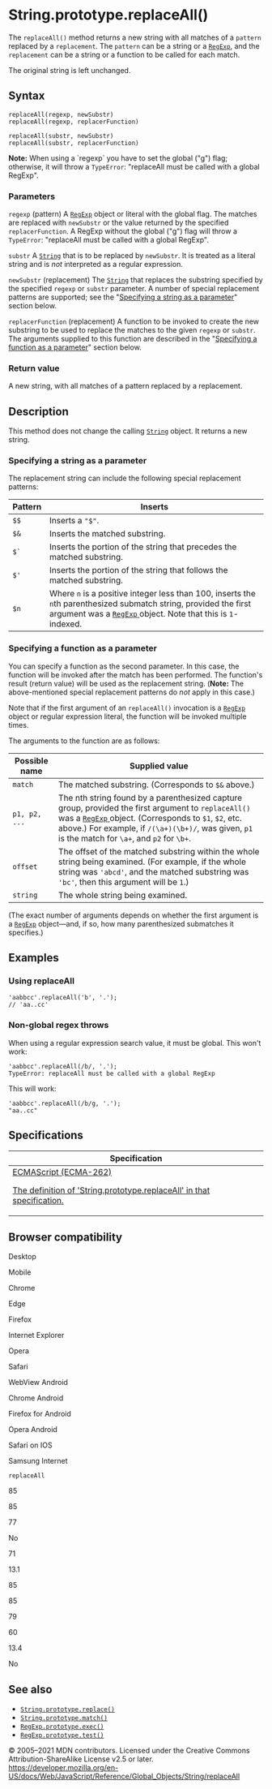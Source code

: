 # String.prototype.replaceAll()

The `replaceAll()` method returns a new string with all matches of a `pattern` replaced by a `replacement`. The `pattern` can be a string or a [`RegExp`](../regexp), and the `replacement` can be a string or a function to be called for each match.

The original string is left unchanged.

## Syntax

    replaceAll(regexp, newSubstr)
    replaceAll(regexp, replacerFunction)

    replaceAll(substr, newSubstr)
    replaceAll(substr, replacerFunction)

**Note:** When using a \`regexp\` you have to set the global ("g") flag; otherwise, it will throw a `TypeError`: "replaceAll must be called with a global RegExp".

### Parameters

`regexp` (pattern)
A [`RegExp`](../regexp) object or literal with the global flag. The matches are replaced with `newSubstr` or the value returned by the specified `replacerFunction`. A RegExp without the global ("g") flag will throw a `TypeError`: "replaceAll must be called with a global RegExp".

`substr`
A [`String`](../string) that is to be replaced by `newSubstr`. It is treated as a literal string and is _not_ interpreted as a regular expression.

`newSubstr` (replacement)
The [`String`](../string) that replaces the substring specified by the specified `regexp` or `substr` parameter. A number of special replacement patterns are supported; see the "[Specifying a string as a parameter](#specifying_a_string_as_a_parameter)" section below.

`replacerFunction` (replacement)
A function to be invoked to create the new substring to be used to replace the matches to the given `regexp` or `substr`. The arguments supplied to this function are described in the "[Specifying a function as a parameter](#specifying_a_function_as_a_parameter)" section below.

### Return value

A new string, with all matches of a pattern replaced by a replacement.

## Description

This method does not change the calling [`String`](../string) object. It returns a new string.

### Specifying a string as a parameter

The replacement string can include the following special replacement patterns:

<table>
<thead>
<tr class="header">
<th>Pattern</th>
<th>Inserts</th>
</tr>
</thead>
<tbody>
<tr class="odd">
<td>
<code>$$</code>
</td>
<td>Inserts a <code>"$"</code>.</td>
</tr>
<tr class="even">
<td>
<code>$&amp;</code>
</td>
<td>Inserts the matched substring.</td>
</tr>
<tr class="odd">
<td>
<code>$`</code>
</td>
<td>Inserts the portion of the string that precedes the matched substring.</td>
</tr>
<tr class="even">
<td>
<code>$'</code>
</td>
<td>Inserts the portion of the string that follows the matched substring.</td>
</tr>
<tr class="odd">
<td>
<code>$n</code>
</td>
<td>Where <code>n</code> is a positive integer less than 100, inserts the <code>n</code>th parenthesized submatch string, provided the first argument was a <a href="../regexp">
<code>RegExp</code>
</a> object. Note that this is <code>1</code>-indexed.</td>
</tr>
</tbody>
</table>

### Specifying a function as a parameter

You can specify a function as the second parameter. In this case, the function will be invoked after the match has been performed. The function's result (return value) will be used as the replacement string. (**Note:** The above-mentioned special replacement patterns do _not_ apply in this case.)

Note that if the first argument of an `replaceAll()` invocation is a [`RegExp`](../regexp) object or regular expression literal, the function will be invoked multiple times.

The arguments to the function are as follows:

<table>
<thead>
<tr class="header">
<th>Possible name</th>
<th>Supplied value</th>
</tr>
</thead>
<tbody>
<tr class="odd">
<td>
<code>match</code>
</td>
<td>The matched substring. (Corresponds to <code>$&amp;</code> above.)</td>
</tr>
<tr class="even">
<td>
<code>p1, p2, ...</code>
</td>
<td>The nth string found by a parenthesized capture group, provided the first argument to <code>replaceAll()</code> was a <a href="../regexp">
<code>RegExp</code>
</a> object. (Corresponds to <code>$1</code>, <code>$2</code>, etc. above.) For example, if <code>/(\a+)(\b+)/</code>, was given, <code>p1</code> is the match for <code>\a+</code>, and <code>p2</code> for <code>\b+</code>.</td>
</tr>
<tr class="odd">
<td>
<code>offset</code>
</td>
<td>The offset of the matched substring within the whole string being examined. (For example, if the whole string was <code>'abcd'</code>, and the matched substring was <code>'bc'</code>, then this argument will be <code>1</code>.)</td>
</tr>
<tr class="even">
<td>
<code>string</code>
</td>
<td>The whole string being examined.</td>
</tr>
</tbody>
</table>

(The exact number of arguments depends on whether the first argument is a [`RegExp`](../regexp) object—and, if so, how many parenthesized submatches it specifies.)

## Examples

### Using replaceAll

    'aabbcc'.replaceAll('b', '.');
    // 'aa..cc'

### Non-global regex throws

When using a regular expression search value, it must be global. This won't work:

    'aabbcc'.replaceAll(/b/, '.');
    TypeError: replaceAll must be called with a global RegExp

This will work:

    'aabbcc'.replaceAll(/b/g, '.');
    "aa..cc"

## Specifications

<table>
<thead>
<tr class="header">
<th>Specification</th>
</tr>
</thead>
<tbody>
<tr class="odd">
<td>
<a href="https://tc39.es/ecma262/#sec-string.prototype.replaceall">ECMAScript (ECMA-262)
<br/>

<span class="small">The definition of 'String.prototype.replaceAll' in that specification.</span>
</a>
</td>
</tr>
</tbody>
</table>

## Browser compatibility

Desktop

Mobile

Chrome

Edge

Firefox

Internet Explorer

Opera

Safari

WebView Android

Chrome Android

Firefox for Android

Opera Android

Safari on IOS

Samsung Internet

`replaceAll`

85

85

77

No

71

13.1

85

85

79

60

13.4

No

## See also

-   [`String.prototype.replace()`](replace)
-   [`String.prototype.match()`](match)
-   [`RegExp.prototype.exec()`](../regexp/exec)
-   [`RegExp.prototype.test()`](../regexp/test)

© 2005–2021 MDN contributors.
Licensed under the Creative Commons Attribution-ShareAlike License v2.5 or later.
<a href="https://developer.mozilla.org/en-US/docs/Web/JavaScript/Reference/Global_Objects/String/replaceAll" class="_attribution-link">https://developer.mozilla.org/en-US/docs/Web/JavaScript/Reference/Global_Objects/String/replaceAll</a>
